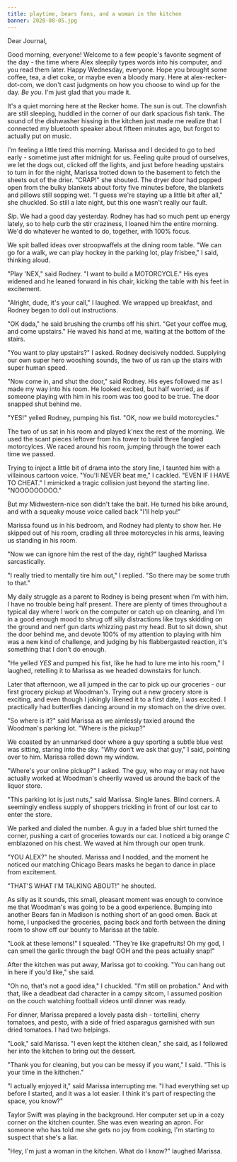 ```yaml
---
title: playtime, bears fans, and a woman in the kitchen
banner: 2020-08-05.jpg
---
```


Dear Journal,

Good morning, everyone!  Welcome to a few people's favorite segment of
the day - the time where Alex sleepily types words into his computer,
and you read them later.  Happy Wednesday, everyone.  Hope you brought
some coffee, tea, a diet coke, or maybe even a bloody mary.  Here at
alex-recker-dot-com, we don't cast judgments on how you choose to wind
up for the day.  _Be you_.  I'm just glad that you made it.

It's a quiet morning here at the Recker home.  The sun is out.  The
clownfish are still sleeping, huddled in the corner of our dark
spacious fish tank.  The sound of the dishwasher hissing in the
kitchen just made me realize that I connected my bluetooth speaker
about fifteen minutes ago, but forgot to actually put on music.

I'm feeling a little tired this morning.  Marissa and I decided to go
to bed early - sometime just after midnight for us.  Feeling quite
proud of ourselves, we let the dogs out, clicked off the lights, and
just before heading upstairs to turn in for the night, Marissa trotted
down to the basement to fetch the sheets out of the drier.  "CRAP!"
she shouted.  The dryer door had popped open from the bulky blankets
about forty five minutes before, the blankets and pillows still
sopping wet.  "I guess we're staying up a little bit after all," she
chuckled.  So still a late night, but this one wasn't really our
fault.

_Sip_.  We had a good day yesterday.  Rodney has had so much pent up
energy lately, so to help curb the stir craziness, I loaned him the
entire morning.  We'd do whatever he wanted to do, together, with 100%
focus.

We spit balled ideas over stroopwaffels at the dining room table.  "We
can go for a walk, we can play hockey in the parking lot, play
frisbee," I said, thinking aloud.

"Play 'NEX," said Rodney.  "I want to build a MOTORCYCLE."  His eyes
widened and he leaned forward in his chair, kicking the table with his
feet in excitement.

"Alright, dude, it's your call," I laughed.  We wrapped up breakfast,
and Rodney began to doll out instructions.

"OK dada," he said brushing the crumbs off his shirt.  "Get your
coffee mug, and come upstairs."  He waved his hand at me, waiting at
the bottom of the stairs.

"You want to play upstairs?" I asked.  Rodney decisively nodded.
Supplying our own super hero wooshing sounds, the two of us ran up the
stairs with super human speed.

"Now come in, and shut the door," said Rodney.  His eyes followed me
as I made my way into his room.  He looked excited, but half worried,
as if someone playing with him in his room was too good to be true.
The door snapped shut behind me.

"YES!" yelled Rodney, pumping his fist.  "OK, now we build
motorcycles."

The two of us sat in his room and played k'nex the rest of the
morning.  We used the scant pieces leftover from his tower to build
three fangled motorcylces.  We raced around his room, jumping through
the tower each time we passed.

Trying to inject a little bit of drama into the story line, I taunted
him with a villainous cartoon voice.  "You'll NEVER beat me," I
cackled.  "EVEN IF I HAVE TO CHEAT."  I mimicked a tragic collision
just beyond the starting line.  "NOOOOOOOOO."

But my Midwestern-nice son didn't take the bait.  He turned his bike
around, and with a squeaky mouse voice called back "I'll help you!"

Marissa found us in his bedroom, and Rodney had plenty to show her.
He skipped out of his room, cradling all three motorcycles in his
arms, leaving us standing in his room.

"Now we can ignore him the rest of the day, right?" laughed Marissa
sarcastically.

"I really tried to mentally tire him out," I replied.  "So there may
be some truth to that."

My daily struggle as a parent to Rodney is being present when I'm with
him.  I have no trouble being half present.  There are plenty of times
throughout a typical day where I work on the computer or catch up on
cleaning, and I'm in a good enough mood to shrug off silly
distractions like toys skidding on the ground and nerf gun darts
whizzing past my head.  But to sit down, shut the door behind me, and
devote 100% of my attention to playing with him was a new kind of
challenge, and judging by his flabbergasted reaction, it's something
that I don't do enough.

"He yelled _YES_ and pumped his fist, like he had to lure me into his
room," I laughed, retelling it to Marissa as we headed downstairs for
lunch.

Later that afternoon, we all jumped in the car to pick up our
groceries - our first grocery pickup at Woodman's.  Trying out a new
grocery store is exciting, and even though I jokingly likened it to a
first date, I _was_ excited.  I practically had butterflies dancing
around in my stomach on the drive over.

"So where is it?" said Marissa as we aimlessly taxied around the
Woodman's parking lot.  "Where is the pickup?"

We coasted by an unmarked door where a guy sporting a subtle blue vest
was sitting, staring into the sky.  "Why don't we ask that guy," I
said, pointing over to him.  Marissa rolled down my window.

"Where's your online pickup?" I asked.  The guy, who may or may not
have actually worked at Woodman's cheerily waved us around the back of
the liquor store.

"This parking lot is just nuts," said Marissa.  Single lanes.  Blind
corners.  A seemingly endless supply of shoppers trickling in front of
our lost car to enter the store.

We parked and dialed the number.  A guy in a faded blue shirt turned
the corner, pushing a cart of groceries towards our car.  I noticed a
big orange _C_ emblazoned on his chest.  We waved at him through our
open trunk.

"YOU ALEX?" he shouted.  Marissa and I nodded, and the moment he
noticed our matching Chicago Bears masks he began to dance in place
from excitement.

"THAT'S WHAT I'M TALKING ABOUT!" he shouted.

As silly as it sounds, this small, pleasant moment was enough to
convince me that Woodman's was going to be a good experience.  Bumping
into another Bears fan in Madison is nothing short of an good omen.
Back at home, I unpacked the groceries, pacing back and forth between
the dining room to show off our bounty to Marissa at the table.

"Look at these lemons!" I squealed.  "They're like grapefruits!  Oh my
god, I can smell the garlic through the bag!  OOH and the peas
actually snap!"

After the kitchen was put away, Marissa got to cooking.  "You can hang
out in here if you'd like," she said.

"Oh no, that's not a good idea," I chuckled.  "I'm still on
probation."  And with that, like a deadbeat dad character in a campy
sitcom, I assumed position on the couch watching football videos until
dinner was ready.

For dinner, Marissa prepared a lovely pasta dish - tortellini, cherry
tomatoes, and pesto, with a side of fried asparagus garnished with sun
dried tomatoes.  I had two helpings.

"Look," said Marissa.  "I even kept the kitchen clean," she said, as I
followed her into the kitchen to bring out the dessert.

"Thank you for cleaning, but you can be messy if you want," I said.
"This is your time in the kithchen."

"I actually enjoyed it," said Marissa interrupting me.  "I had
everything set up before I started, and it was a lot easier.  I think
it's part of respecting the space, you know?"

Taylor Swift was playing in the background.  Her computer set up in a
cozy corner on the kitchen counter.  She was even wearing an apron.
For someone who has told me she gets no joy from cooking, I'm starting
to suspect that she's a liar.

"Hey, I'm just a woman in the kitchen.  What do I know?" laughed
Marissa.
